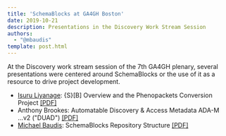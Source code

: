 ```yaml
---
title: 'SchemaBlocks at GA4GH Boston'
date: 2019-10-21
description: Presentations in the Discovery Work Stream Session
authors:
  - "@mbaudis"
template: post.html
---
```


At the Discovery work stream session of the 7th GA4GH plenary, several 
presentations were centered around SchemaBlocks or the use of it as a resource 
to drive project development.

<!--more-->

* [Isuru Liyanage](/contacts/Isuru-Liyanage/): {S}[B] Overview and the Phenopackets Conversion Project [[PDF]](/pdf/2019-10-21___Isuru-Liyanage__SchemaBlocks-Phenopackets__Presentation-GA4GH-Boston.pdf)
* Anthony Brookes: Automatable Discovery & Access Metadata ADA-M ...v2 ("DUAD") [[PDF]](/pdf/2019-10-21__Anthony-Brookes__ADA-M-DUAD__Presentation-GA4GH-Boston.pdf)
* [Michael Baudis](/contacts/Michael-Baudis/): SchemaBlocks Repository Structure [[PDF]](/pdf/2019-10-21___Michael-Baudis__SchemaBlocks-repository-structure__Presentation-GA4GH-Boston.pdf)
